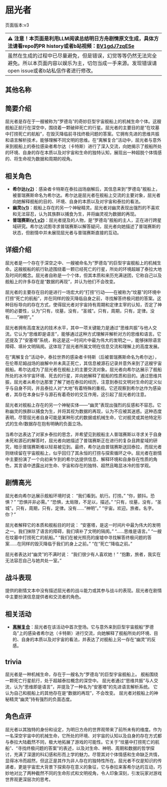 # 屈光者
页面版本:v3
 

| :warning: 注意！本页面是利用LLM阅读总结明日方舟剧情原文生成，具体方法请看repo的PR history或者b站视频：[BV1gdJ7zqESe](https://www.bilibili.com/video/BV1gdJ7zqESe/)         |
|:----------------------------|
| 虽然在生成的过程中已尽量避免，但是错误，幻觉等等仍然无法完全避免。所以本页面内容以娱乐为主，切勿当成一手来源。发现错误请open issue或者b站私信作者进行修改。|



## 其他名称

## 简要介绍
屈光者是存在于一艘被称为“罗德岛”的奇妙巨型宇宙舰船上的机械生命个体。这艘舰船正航行在深空中，围绕着一颗破碎死亡的行星。屈光者的主要目的是“在坟墓中打捞死亡的航船”，在毁灭降临前寻找终极问题的答案。它拥有先进的思维共振和语言解析技术，能够理解不同文明的思维。在“离解复合”活动中，屈光者与意外来到舰船上的泰拉感染者希尔达（卡特斯）进行了深入交流，向她揭示了舰船所处的环境、自身的存在本质以及对宇宙和生命的独特认知，展现出一种超脱个体情感的、将生命视为数据和周期的视角。
## 相关角色
-   **希尔达([v2](extended_char_xi_er_da.md))**：感染者卡特斯在泰拉战场崩解后，其信息来到“罗德岛”舰船上，被普瑞赛斯命名为希尔达。希尔达是屈光者在舰船上交流的主要对象，屈光者向她解释舰船的目的、环境、自身的本质以及对宇宙和泰拉的看法。
-   **幽灵([v1](../chars/extended_char_you_ling.md))**：舰船上存在的另一个神秘精灵。屈光者对幽灵表现出强烈的不喜欢和无法容忍，认为其族群以捕食为生，并将幽灵视为数据的再现。
-   **普瑞赛斯([v1](../chars/extended_char_pu_rui_sai_si.md),[v2](extended_char_pu_rui_sai_si.md))**：屈光者提及的人物，是“罗德岛”舰船的主人，正在进行跨星域研究。希尔达试图寻求普瑞赛斯以解答疑问，屈光者向她描述了普瑞赛斯的状态，但剧情中并未展现屈光者与普瑞赛斯直接的互动。
## 详细介绍
屈光者是一个存在于深空之中、一艘被命名为“罗德岛”的巨型宇宙舰船上的机械生命。这艘舰船的航行轨迹围绕着一颗已经死亡的行星，所处的环境超越了泰拉大地及时间的概念。屈光者自称是一个个体，但其本质和来历充满谜团，它称自己以及舰船上的许多存在是“数据的再现”，并认为他们不会改变。

屈光者的主要存在目的是进行一场宏大的“打捞”行动——在被称为“坟墓”的环境中打捞“死亡的航船”，并在同样的毁灭降临自身之前，寻找解答终极问题的答案。这种目标导向的存在方式，使得屈光者对宇宙持有周期和定律主宰的认知，否定了神明的必要性，认为“只有，坟墓，没有，“圣城”。只有，周期，只有，定律。没有......“神明”。”

屈光者拥有高度发达的技术水平，其中一项关键能力是通过“思维共振”与他人交流。它认为“思维即是语言”，能够通过这种方式理解并解析对方的思维和语言。它还提及了“安塞塔”系统，称这是这一时间片中最为伟大的发明之一，能够抹除语言障碍、填补文明隔阂。这体现了屈光者所属文明在信息交流和理解上的高度发展。

在“离解复合”活动中，泰拉世界的感染者卡特斯（后被普瑞赛斯命名为希尔达），在伦蒂尼姆战场的崩解中并未真正死亡，其信息被源石记录并意外来到了这艘宇宙舰船。希尔达成为了屈光者在舰船上的主要交流对象。屈光者向希尔达展示了舰船所处的冰冷宇宙环境、死去的行星，并向她解释了舰船的性质和目的。通过思维共振，屈光者从希尔达那里了解了她在泰拉的经历，注意到泰拉文明对生命的定义似乎与自身不同，并且泰拉人对“大地”有着特殊的重视。它还观察到希尔达作为感染者，其存在本身似乎与源石有着奇妙的交互作用，这引起了屈光者的注意。

屈光者对舰船上存在的另一个神秘实体——“幽灵”表现出强烈的反感和不容忍。它称幽灵的族群以捕食为生，并将其视为数据的再现，认为不应被其迷惑。这种态度表明，尽管屈光者自身可能是某种形式的数据或机械生命，它对舰灵或其他特定形式的生命/数据存在抱有明确的负面立场。

当希尔达表达了对家乡泰拉的思念，并希望见到舰船主人普瑞赛斯以寻求关于自身未死和源石的解答时，屈光者向她描述了普瑞赛斯正在进行的复杂且跨星域的研究，暗示普瑞赛斯难以轻易被见到。最终，希尔达由普瑞赛斯送回泰拉，而屈光者则继续留在宇宙舰船上，似乎回归了其永恒的打捞与探索循环之中。屈光者在剧情中主要扮演了一个向初来乍到的希尔达提供信息、解释环境和自身存在性质的角色，其言语中透露出对生命、宇宙和存在的独特、超然且略显冰冷的哲学观。
## 剧情高光
屈光者向希尔达展示舰船环境时说：
“我们看到。航行。打捞。”
“你，颤抖。恐惧？”
“恐惧并非必需。”
“恐惧，太局限，不足以，描述。”
“只有，坟墓，没有，“圣城”。只有，周期，只有，定律。没有......“神明”。”
“宇宙。欢迎。旅者。名字。你？”

屈光者解释它的本质和舰船目的时说：
“安塞塔，是这一时间片中最为伟大的发明之一。我们抹除了语言的障碍，我们填补了文明的隔阂。”
“......思维是语言。”
“一艘在坟墓中打捞死亡的航船。”
“我们在被光照亮的废墟中寻找解答终极问题的答案......在同样的毁灭降临于我们的身上之前。”
“在“死亡”降临之前。”

屈光者表达对“幽灵”的不满时说：
“我们很少有人喜欢她！”
“抱歉，旅者，我实在无法容忍自己与她共处一室。”
## 战斗表现
提供的剧情文本中没有描述屈光者的战斗能力或其参与战斗的表现。屈光者在剧情中主要扮演信息提供者和交流者的角色。
## 相关活动
-   **[离解复合](../stories/main_15.md)**：屈光者在该活动中首次登场。它与意外来到巨型宇宙舰船“罗德岛”上的感染者希尔达（卡特斯）进行交流，向她解释了舰船所处的环境、目的、自身的本质以及对宇宙的看法，并表达了对舰船上另一存在“幽灵”的反感。
## trivia
屈光者是一种机械生命，存在于一艘名为“罗德岛”的巨型宇宙舰船上。
舰船围绕一颗死亡行星航行，处于超越泰拉概念的深空中。
屈光者通过“思维共振”与人交流，认为“思维即是语言”，并提及了一种名为“安塞塔”的先进语言解析系统。
它认为自己和舰船上的其他存在是“数据的再现”，不会改变。
屈光者对舰船上的神秘精灵“幽灵”持有强烈的负面态度。
## 角色点评
屈光者以其独特的身份和设定，为明日方舟的世界观带来了前所未有的维度。作为一名深空宇宙中的机械生命，它所处的环境、对宇宙的认知以及自身的存在方式都与泰拉大陆截然不同，极大地拓展了游戏的可能性。它关于“坟墓中打捞死亡的航船”、“寻找终极问题的答案”的表述，以及对生命、神明、周期和数据的哲学探讨，充满了深邃的科幻感和形而上学的魅力。尽管其对个体情感和生命缺乏共情，显得冰冷而超然，但这正是其作为非人存在的独特性所在。屈光者不仅是知识的传递者，更是宇宙宏大背景下探索存在意义的象征，它与泰拉来客希尔达的互动，巧妙地对比了两种截然不同的生命形式和文明视角，令人印象深刻，引发玩家对游戏世界观更深层次的思考。